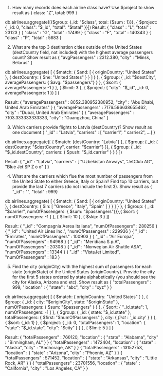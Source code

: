 1. How many records does each airline class have? Use $project to show result as { class: "Z", total: 999 } 

db.airlines.aggregate([{$group: {_id: "$class", total: {$sum : 1}}}, { $project: { _id: 0, "class": "$_id", "total": "$total" }}])
Result:
{ "class" : "L", "total" : 23123 }
{ "class" : "G", "total" : 17499 }
{ "class" : "F", "total" : 140343 }
{ "class" : "P", "total" : 5683 }

2. What are the top 3 destination cities outside of the United States (destCountry field, not included) with the highest average passengers count? Show result as { "avgPassengers" : 2312.380, "city" : "Minsk, Belarus" } 

db.airlines.aggregate( [ { $match: { $and: [ { originCountry: "United States" }, { destCountry: { $ne: "United States" } } ] } }, { $group: { _id: "$destCity", averagePassengers: { $avg: "$passengers"} } }, { $sort: { averagePassengers: -1 } }, { $limit: 3 }, { $project: { "city": "$_id", _id: 0, averagePassengers: 1 }} ] )

Result:
{ "averagePassengers" : 8052.380952380952, "city" : "Abu Dhabi, United Arab Emirates" }
{ "averagePassengers" : 7176.596638655462, "city" : "Dubai, United Arab Emirates" }
{ "averagePassengers" : 7103.333333333333, "city" : "Guangzhou, China" } 

3. Which carriers provide flights to Latvia (destCountry)? Show result as one document { "_id" : "Latvia", "carriers" : [ "carrier1", " carrier2", …] } 

db.airlines.aggregate([ { $match: {destCountry: "Latvia"} }, { $group: { _id: { destCountry: "$destCountry", carrier:  "$carrier"} }}, { $group: { _id: "$_id.destCountry", carriers: { $push: "$_id.carrier" } } } ])

Result:
{ "_id" : "Latvia", "carriers" : [ "Uzbekistan Airways", "JetClub AG", "Blue Jet SP Z o o" ] }

4. What are the carriers which flue the most number of passengers from the United State to either Greece, Italy or Spain? Find top 10 carriers, but provide the last 7 carriers (do not include the first 3). Show result as { "_id" : "<carrier>", "total" : 999} 

db.airlines.aggregate( [ { $match: { $and: [ { originCountry: "United States" }, { destCountry: { $in: [ "Greece", "Italy", "Spain" ] } } ] } }, { $group: { _id: "$carrier", numOfPassengers: { $sum: "$passengers"}}},{ $sort: { numOfPassengers: -1 } }, { $limit: 10 }, { $skip: 3 } ])

Result:
{ "_id" : "Compagnia Aerea Italiana", "numOfPassengers" : 280256 }
{ "_id" : "United Air Lines Inc.", "numOfPassengers" : 229936 }
{ "_id" : "Emirates", "numOfPassengers" : 100903 }
{ "_id" : "Air Europa", "numOfPassengers" : 94968 }
{ "_id" : "Meridiana S.p.A", "numOfPassengers" : 20308 }
{ "_id" : "Norwegian Air Shuttle ASA", "numOfPassengers" : 13344 }
{ "_id" : "VistaJet Limited", "numOfPassengers" : 183 }

5. Find the city (originCity) with the highest sum of passengers for each state (originState) of the United States (originCountry). Provide the city for the first 5 states ordered by state alphabetically (you should see the city for Alaska, Arizona and etc). Show result as { "totalPassengers" : 999, "location" : { "state" : "abc", "city" : "xyz" } } 

db.airlines.aggregate( [ { $match: { originCountry: "United States" } }, { $group: { _id: { city: "$originCity", state: "$originState" }, numOfPassengers: { $sum: "$passengers" } } }, { $sort: { "_id.state": 1, numOfPassengers: -1 } }, { $group: { _id: { state: "$_id.state" }, totalPassengers: { $first: "$numOfPassengers" }, city: { $first: '$_id.city' } } }, { $sort: {_id: 1} }, { $project: { _id: 0, "totalPassengers": 1, "location": { "state": "$_id.state", "city": "$city" } } }, { $limit: 5 } ] )

Result:
{ "totalPassengers" : 760120, "location" : { "state" : "Alabama", "city" : "Birmingham, AL" } }
{ "totalPassengers" : 1472404, "location" : { "state" : "Alaska", "city" : "Anchorage, AK" } }
{ "totalPassengers" : 13152753, "location" : { "state" : "Arizona", "city" : "Phoenix, AZ" } }
{ "totalPassengers" : 571452, "location" : { "state" : "Arkansas", "city" : "Little Rock, AR" } }
{ "totalPassengers" : 23701556, "location" : { "state" : "California", "city" : "Los Angeles, CA" } }
